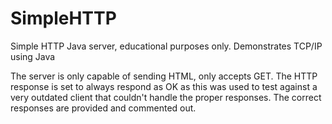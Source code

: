 # SimpleHTTP
Simple HTTP Java server, educational purposes only. Demonstrates TCP/IP using Java

The server is only capable of sending HTML, only accepts GET.
The HTTP response is set to always respond as OK as this was used to test against a very outdated client that couldn't handle the proper responses. The correct responses are provided and commented out. 
